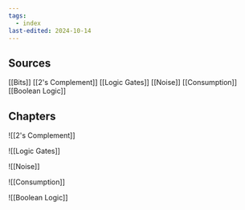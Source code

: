 ```yaml
---
tags:
  - index
last-edited: 2024-10-14
---
```


## Sources

[[Bits]]
[[2's Complement]]
[[Logic Gates]]
[[Noise]]
[[Consumption]]
[[Boolean Logic]]

## Chapters

![[2's Complement]]

![[Logic Gates]]

![[Noise]]

![[Consumption]]

![[Boolean Logic]]

